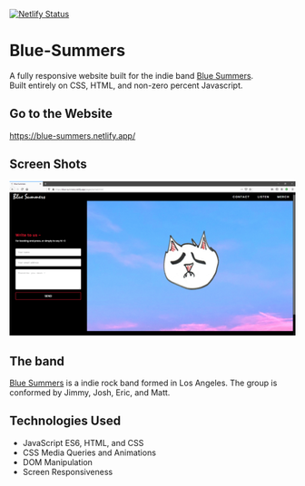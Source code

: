 [![Netlify Status](https://api.netlify.com/api/v1/badges/47564e59-5e8e-40d3-be2f-45957690b735/deploy-status)](https://app.netlify.com/sites/blue-summers/deploys) <br>
# Blue-Summers

A fully responsive website built for the indie band [Blue Summers](https://bluesummers.bandcamp.com/).</br>
Built entirely on CSS, HTML, and non-zero percent Javascript.<br>

## Go to the Website
https://blue-summers.netlify.app/

## Screen Shots

![Website](1.png)

## The band

[Blue Summers](https://bluesummers.bandcamp.com/) is a indie rock band formed in Los Angeles. The group is conformed by Jimmy, Josh, Eric, and Matt. 

## Technologies Used

* JavaScript ES6, HTML, and CSS
* CSS Media Queries and Animations
* DOM Manipulation
* Screen Responsiveness 
